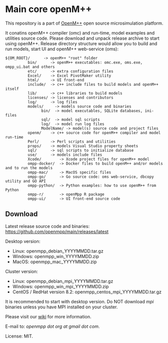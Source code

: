 # Main core openM++

This repository is a part of [OpenM++](http://www.openmpp.org/) open source microsimulation platform.

It conatins openM++ compiler (omc) and run-time, model examples and utilities source code.
Please download and unpack release archive to start using openM++.
Release directory structure would allow you to build and run models, start UI and openM++ web-service (oms):

```
${OM_ROOT}/      -> openM++ "root" folder
          bin/      -> openM++ executables: omc.exe, oms.exe, ompp_ui.bat and others
          etc/      -> extra configuration files
          Excel/    -> Excel PivotMaker utility
          html/     -> UI front-end
          include/  -> c++ include files to build models and openM++ itself
          lib/      -> c++ libraries to build models
          licenses/ -> licenses and contributors
          log/      -> log files
          models/     -> models source code and binaries
                bin/  -> model executables, SQLite databases, ini-files
                sql/  -> model sql scripts
                log/  -> model run log files
                ModelName/ -> model(s) source code and project files
          openm/    -> c++ source code for openM++ compiler and model run-time
          Perl/     -> Perl scripts and utilities
          props/    -> models Visual Studio property sheets
          sql/      -> sql scripts to initialize database
          use/      -> models include files
          Xcode/        -> Xcode project files for openM++ model
          ompp-docker/  -> Docker files to build openM++ and/or models and to run the models
          ompp-mac/     -> MacOS specific files
          ompp-go/      -> Go source code: oms web-service, dbcopy utility and GO API
          ompp-python/  -> Python examples: how to use openM++ from Python
          ompp-r/       -> openMpp R package
          ompp-ui/      -> UI front-end source code
```

## Download

Latest release source code and binaries: <https://github.com/openmpp/main/releases/latest>

Desktop version:
 - Linux:   openmpp_debian_YYYYMMDD.tar.gz
 - Windows: openmpp_win_YYYYMMDD.zip 
 - MacOS:   openmpp_mac_YYYYMMDD.zip 

Cluster version:
 - Linux:   openmpp_debian_mpi_YYYYMMDD.tar.gz
 - Windows: openmpp_win_mpi_YYYYMMDD.zip 
 - CentOS / RedHat version 8.2:  openmpp_centos_mpi_YYYYMMDD.tar.gz
 
It is recommended to start with desktop version.
Do NOT download _mpi_ binaries unless you have MPI installed on your cluster.
  
Please visit our [wiki](https://ompp.sourceforge.io/wiki/) for more information.

E-mail to: _openmpp dot org at gmail dot com_.

License: MIT.
